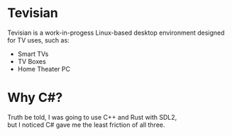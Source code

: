 # Tevisian

Tevisian is a work-in-progess Linux-based desktop environment designed for TV uses, such as:
<ul>
    <li>Smart TVs</li>
    <li>TV Boxes</li>
    <li>Home Theater PC</li>
</ul>

# Why C#?

Truth be told, I was going to use C++ and Rust with SDL2,
<br>but I noticed C# gave me the least friction of all three.
